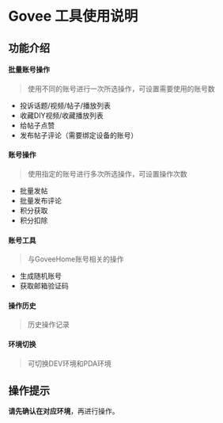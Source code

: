 # Govee 工具使用说明
## 功能介绍
#### 批量账号操作
> 使用不同的账号进行一次所选操作，可设置需要使用的账号数
- 投诉话题/视频/帖子/播放列表
- 收藏DIY视频/收藏播放列表
- 给帖子点赞
- 发布帖子评论（需要绑定设备的账号）

#### 账号操作
> 使用指定的账号进行多次所选操作，可设置操作次数
- 批量发帖
- 批量发布评论
- 积分获取
- 积分扣除

#### 账号工具
> 与GoveeHome账号相关的操作
- 生成随机账号
- 获取邮箱验证码

#### 操作历史
> 历史操作记录

#### 环境切换
> 可切换DEV环境和PDA环境

## 操作提示
**请先确认在对应环境**，再进行操作。

